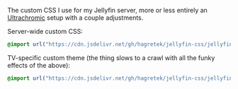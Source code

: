 The custom CSS I use for my Jellyfin server, more or less entirely an [Ultrachromic](https://github.com/CTalvio/Ultrachromic) setup with a couple adjustments.

Server-wide custom CSS:
```css
@import url("https://cdn.jsdelivr.net/gh/hagretek/jellyfin-css/jellyfin-sgrastar.css");
```

TV-specific custom theme (the thing slows to a crawl with all the funky effects of the above):
```css
@import url("https://cdn.jsdelivr.net/gh/hagretek/jellyfin-css/jellyfin-tizen.css");
```
